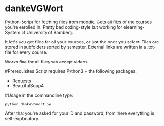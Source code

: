 # dankeVGWort
Python-Script for fetching files from moodle. Gets all files of the courses you're enrolled in.
Pretty bad coding-style but working for elearning-System of University of Bamberg.

It let's you get files for all your courses, or just the ones you select.
Files are stored in subfolders sorted by semester. External links are written in a .txt-file for every course.

Works fine for all filetypes except videos.



#Prerequisites
Script requires Python3 + the following packages:

* Requests
* BeautifulSoup4

#Usage
In the commandline type:
```
python dankeVGWort.py
```

After that you're asked for your ID and password, from there everything is self-explanatory.